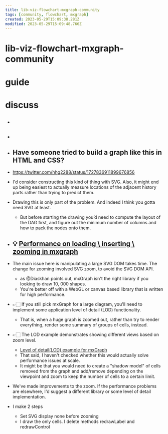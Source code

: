 ```yaml
---
title: lib-viz-flowchart-mxgraph-community
tags: [community, flowchart, mxgraph]
created: 2023-05-29T15:09:38.281Z
modified: 2023-05-29T15:09:48.766Z
---
```


# lib-viz-flowchart-mxgraph-community

# guide

# discuss
- ## 

- ## 

- ## Have someone tried to build a graph like this in HTML and CSS?
- https://twitter.com/hhg2288/status/1727836911899676856
- I'd consider constructing this kind of thing with SVG. Also, it might end up being easiest to actually measure locations of the adjacent history parts rather than trying to predict them.
- Drawing this is only part of the problem. And indeed I think you gotta need SVG at least.
  - But before starting the drawing you’d need to compute the layout of the DAG first, and figure out the minimum number of columns and how to pack the nodes onto them.

- ## 💡 [Performance on loading \ inserting \ zooming in mxgraph](https://github.com/jgraph/mxgraph/issues/265)
- The main issue here is manipulating a large SVG DOM takes time. The change for zooming involved SVG zoom, to avoid the SVG DOM API.
  - as @Diaskhan points out, mxGraph isn't the right library if you looking to draw 10, 000 shapes.
  - You're better off with a WebGL or canvas based library that is written for high performance.
- 👉🏻 If you still pick mxGraph for a large diagram, you'll need to implement some application level of detail (LOD) functionality. 
  - That is, when a huge graph is zoomed out, rather than try to render everything, render some summary of groups of cells, instead.
- 👉🏻 The LOD example demonstrates showing different views based on zoom level. 
  - [Level of detail(LOD) example for mxGraph](https://jgraph.github.io/mxgraph/javascript/examples/lod.html)
  - That said, I haven't checked whether this would actually solve performance issues at scale.
  - It might be that you would need to create a "shadow model" of cells removed from the graph and add/remove depending on the viewpoint and zoom to keep the number of cells to a certain limit.
- We've made improvements to the zoom. If the performance problems are elsewhere, I'd suggest a different library or some level of detail implementation.

- I make 2 steps
  - Set SVG display none before zooming
  - I draw the only cells. I delete methods redrawLabel and redrawControl

